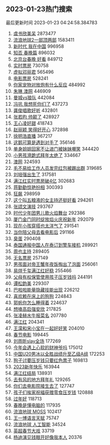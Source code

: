 ## 2023-01-23热门搜索 
最后更新时间 2023-01-23 04:24:58.384783 
1. [虞书欣美呆](https://s.weibo.com/weibo?q=%23%E8%99%9E%E4%B9%A6%E6%AC%A3%E7%BE%8E%E5%91%86%23&t=31&band_rank=1&Refer=top) 2873477
1. [流浪地球2一部顶两部](https://s.weibo.com/weibo?q=%23%E6%B5%81%E6%B5%AA%E5%9C%B0%E7%90%832%E4%B8%80%E9%83%A8%E9%A1%B6%E4%B8%A4%E9%83%A8%23&t=31&band_rank=2&Refer=top) 1583411
1. [新时代 我在中国](https://s.weibo.com/weibo?q=%23%E6%96%B0%E6%97%B6%E4%BB%A3%20%E6%88%91%E5%9C%A8%E4%B8%AD%E5%9B%BD%23&t=31&band_rank=3&Refer=top) 996958
1. [知否 春晚篇](https://s.weibo.com/weibo?q=%E7%9F%A5%E5%90%A6%20%E6%98%A5%E6%99%9A%E7%AF%87&t=31&band_rank=4&Refer=top) 896032
1. [北京台春晚 好看](https://s.weibo.com/weibo?q=%23%E5%8C%97%E4%BA%AC%E5%8F%B0%E6%98%A5%E6%99%9A%20%E5%A5%BD%E7%9C%8B%23&t=31&band_rank=5&Refer=top) 849712
1. [实时票房](https://s.weibo.com/weibo?q=%E5%AE%9E%E6%97%B6%E7%A5%A8%E6%88%BF&t=31&band_rank=6&Refer=top) 730758
1. [虚拟邓丽君](https://s.weibo.com/weibo?q=%E8%99%9A%E6%8B%9F%E9%82%93%E4%B8%BD%E5%90%9B&t=31&band_rank=7&Refer=top) 565496
1. [电影票房](https://s.weibo.com/weibo?q=%E7%94%B5%E5%BD%B1%E7%A5%A8%E6%88%BF&t=31&band_rank=37&Refer=top) 528241
1. [你家宠物对放炮有什么反应](https://s.weibo.com/weibo?q=%23%E4%BD%A0%E5%AE%B6%E5%AE%A0%E7%89%A9%E5%AF%B9%E6%94%BE%E7%82%AE%E6%9C%89%E4%BB%80%E4%B9%88%E5%8F%8D%E5%BA%94%23&t=31&band_rank=8&Refer=top) 484992
1. [朱琳 澳网](https://s.weibo.com/weibo?q=%E6%9C%B1%E7%90%B3%20%E6%BE%B3%E7%BD%91&t=31&band_rank=9&Refer=top) 446909
1. [曼城vs狼队](https://s.weibo.com/weibo?q=%23%E6%9B%BC%E5%9F%8Evs%E7%8B%BC%E9%98%9F%23&t=31&band_rank=10&Refer=top) 442084
1. [冯巩 我想死你们了](https://s.weibo.com/weibo?q=%E5%86%AF%E5%B7%A9%20%E6%88%91%E6%83%B3%E6%AD%BB%E4%BD%A0%E4%BB%AC%E4%BA%86&t=31&band_rank=11&Refer=top) 437273
1. [龚俊唱歌好听](https://s.weibo.com/weibo?q=%23%E9%BE%9A%E4%BF%8A%E5%94%B1%E6%AD%8C%E5%A5%BD%E5%90%AC%23&t=31&band_rank=12&Refer=top) 432801
1. [张若昀 帅颠了](https://s.weibo.com/weibo?q=%E5%BC%A0%E8%8B%A5%E6%98%80%20%E5%B8%85%E9%A2%A0%E4%BA%86&t=31&band_rank=13&Refer=top) 428927
1. [王心凌好甜](https://s.weibo.com/weibo?q=%23%E7%8E%8B%E5%BF%83%E5%87%8C%E5%A5%BD%E7%94%9C%23&t=31&band_rank=14&Refer=top) 418743
1. [赵丽颖 笑得好开心](https://s.weibo.com/weibo?q=%E8%B5%B5%E4%B8%BD%E9%A2%96%20%E7%AC%91%E5%BE%97%E5%A5%BD%E5%BC%80%E5%BF%83&t=31&band_rank=15&Refer=top) 372898
1. [徐明浩直播](https://s.weibo.com/weibo?q=%23%E5%BE%90%E6%98%8E%E6%B5%A9%E7%9B%B4%E6%92%AD%23&t=31&band_rank=16&Refer=top) 367217
1. [这鹅可算是遇到对手了](https://s.weibo.com/weibo?q=%23%E8%BF%99%E9%B9%85%E5%8F%AF%E7%AE%97%E6%98%AF%E9%81%87%E5%88%B0%E5%AF%B9%E6%89%8B%E4%BA%86%23&t=31&band_rank=17&Refer=top) 356146
1. [单身姐姐回家不让进门被妹妹嘲笑](https://s.weibo.com/weibo?q=%23%E5%8D%95%E8%BA%AB%E5%A7%90%E5%A7%90%E5%9B%9E%E5%AE%B6%E4%B8%8D%E8%AE%A9%E8%BF%9B%E9%97%A8%E8%A2%AB%E5%A6%B9%E5%A6%B9%E5%98%B2%E7%AC%91%23&t=31&band_rank=18&Refer=top) 344420
1. [小男孩滑跪式拜年太绝了](https://s.weibo.com/weibo?q=%23%E5%B0%8F%E7%94%B7%E5%AD%A9%E6%BB%91%E8%B7%AA%E5%BC%8F%E6%8B%9C%E5%B9%B4%E5%A4%AA%E7%BB%9D%E4%BA%86%23&t=31&band_rank=19&Refer=top) 334667
1. [澳网](https://s.weibo.com/weibo?q=%E6%BE%B3%E7%BD%91&t=31&band_rank=20&Refer=top) 324593
1. [毛不易给工作人员发完红包被踢出群](https://s.weibo.com/weibo?q=%23%E6%AF%9B%E4%B8%8D%E6%98%93%E7%BB%99%E5%B7%A5%E4%BD%9C%E4%BA%BA%E5%91%98%E5%8F%91%E5%AE%8C%E7%BA%A2%E5%8C%85%E8%A2%AB%E8%B8%A2%E5%87%BA%E7%BE%A4%23&t=31&band_rank=21&Refer=top) 319685
1. [刘培强出生了](https://s.weibo.com/weibo?q=%23%E5%88%98%E5%9F%B9%E5%BC%BA%E5%87%BA%E7%94%9F%E4%BA%86%23&t=31&band_rank=22&Refer=top) 317581
1. [满江红实时票房破4亿](https://s.weibo.com/weibo?q=%23%E6%BB%A1%E6%B1%9F%E7%BA%A2%E5%AE%9E%E6%97%B6%E7%A5%A8%E6%88%BF%E7%A0%B44%E4%BA%BF%23&t=31&band_rank=23&Refer=top) 302683
1. [蒋勤勤惊艳扮相](https://s.weibo.com/weibo?q=%23%E8%92%8B%E5%8B%A4%E5%8B%A4%E6%83%8A%E8%89%B3%E6%89%AE%E7%9B%B8%23&t=31&band_rank=34&Refer=top) 300393
1. [狂飙](https://s.weibo.com/weibo?q=%E7%8B%82%E9%A3%99&t=31&band_rank=24&Refer=top) 298959
1. [这个叫五粮液的女主持还挺好看](https://s.weibo.com/weibo?q=%23%E8%BF%99%E4%B8%AA%E5%8F%AB%E4%BA%94%E7%B2%AE%E6%B6%B2%E7%9A%84%E5%A5%B3%E4%B8%BB%E6%8C%81%E8%BF%98%E6%8C%BA%E5%A5%BD%E7%9C%8B%23&t=31&band_rank=25&Refer=top) 294261
1. [张颂文演技](https://s.weibo.com/weibo?q=%23%E5%BC%A0%E9%A2%82%E6%96%87%E6%BC%94%E6%8A%80%23&t=31&band_rank=26&Refer=top) 293767
1. [时代少年团男儿歌火焰舞台](https://s.weibo.com/weibo?q=%23%E6%97%B6%E4%BB%A3%E5%B0%91%E5%B9%B4%E5%9B%A2%E7%94%B7%E5%84%BF%E6%AD%8C%E7%81%AB%E7%84%B0%E8%88%9E%E5%8F%B0%23&t=31&band_rank=27&Refer=top) 292386
1. [厦门金门同时绽放焰火庆祝新年](https://s.weibo.com/weibo?q=%23%E5%8E%A6%E9%97%A8%E9%87%91%E9%97%A8%E5%90%8C%E6%97%B6%E7%BB%BD%E6%94%BE%E7%84%B0%E7%81%AB%E5%BA%86%E7%A5%9D%E6%96%B0%E5%B9%B4%23&t=31&band_rank=28&Refer=top) 292079
1. [现在小孩穿搭也太洋气了](https://s.weibo.com/weibo?q=%23%E7%8E%B0%E5%9C%A8%E5%B0%8F%E5%AD%A9%E7%A9%BF%E6%90%AD%E4%B9%9F%E5%A4%AA%E6%B4%8B%E6%B0%94%E4%BA%86%23&t=31&band_rank=29&Refer=top) 291541
1. [当你陪父母去看电影后](https://s.weibo.com/weibo?q=%23%E5%BD%93%E4%BD%A0%E9%99%AA%E7%88%B6%E6%AF%8D%E5%8E%BB%E7%9C%8B%E7%94%B5%E5%BD%B1%E5%90%8E%23&t=31&band_rank=30&Refer=top) 291166
1. [臭蛋](https://s.weibo.com/weibo?q=%E8%87%AD%E8%9B%8B&t=31&band_rank=31&Refer=top) 290408
1. [泰国通报中国人在泰订到警车接机](https://s.weibo.com/weibo?q=%23%E6%B3%B0%E5%9B%BD%E9%80%9A%E6%8A%A5%E4%B8%AD%E5%9B%BD%E4%BA%BA%E5%9C%A8%E6%B3%B0%E8%AE%A2%E5%88%B0%E8%AD%A6%E8%BD%A6%E6%8E%A5%E6%9C%BA%23&t=31&band_rank=32&Refer=top) 289921
1. [周也主持](https://s.weibo.com/weibo?q=%23%E5%91%A8%E4%B9%9F%E4%B8%BB%E6%8C%81%23&t=31&band_rank=33&Refer=top) 289405
1. [无名票房](https://s.weibo.com/weibo?q=%E6%97%A0%E5%90%8D%E7%A5%A8%E6%88%BF&t=31&band_rank=34&Refer=top) 257149
1. [男孩面对帝王蟹年夜饭掏出了泡面](https://s.weibo.com/weibo?q=%23%E7%94%B7%E5%AD%A9%E9%9D%A2%E5%AF%B9%E5%B8%9D%E7%8E%8B%E8%9F%B9%E5%B9%B4%E5%A4%9C%E9%A5%AD%E6%8E%8F%E5%87%BA%E4%BA%86%E6%B3%A1%E9%9D%A2%23&t=31&band_rank=35&Refer=top) 256061
1. [易烊千玺满江红好稳](https://s.weibo.com/weibo?q=%23%E6%98%93%E7%83%8A%E5%8D%83%E7%8E%BA%E6%BB%A1%E6%B1%9F%E7%BA%A2%E5%A5%BD%E7%A8%B3%23&t=31&band_rank=36&Refer=top) 255466
1. [父母有权保管使用孩子压岁钱吗](https://s.weibo.com/weibo?q=%23%E7%88%B6%E6%AF%8D%E6%9C%89%E6%9D%83%E4%BF%9D%E7%AE%A1%E4%BD%BF%E7%94%A8%E5%AD%A9%E5%AD%90%E5%8E%8B%E5%B2%81%E9%92%B1%E5%90%97%23&t=31&band_rank=47&Refer=top) 244191
1. [谭松韵美](https://s.weibo.com/weibo?q=%E8%B0%AD%E6%9D%BE%E9%9F%B5%E7%BE%8E&t=31&band_rank=38&Refer=top) 229307
1. [巴啦啦能量隐藏技能出现](https://s.weibo.com/weibo?q=%23%E5%B7%B4%E5%95%A6%E5%95%A6%E8%83%BD%E9%87%8F%E9%9A%90%E8%97%8F%E6%8A%80%E8%83%BD%E5%87%BA%E7%8E%B0%23&t=31&band_rank=39&Refer=top) 226212
1. [喜欢赖在床上的狗狗](https://s.weibo.com/weibo?q=%23%E5%96%9C%E6%AC%A2%E8%B5%96%E5%9C%A8%E5%BA%8A%E4%B8%8A%E7%9A%84%E7%8B%97%E7%8B%97%23&t=31&band_rank=40&Refer=top) 224843
1. [郭帆你怎么睡得着](https://s.weibo.com/weibo?q=%23%E9%83%AD%E5%B8%86%E4%BD%A0%E6%80%8E%E4%B9%88%E7%9D%A1%E5%BE%97%E7%9D%80%23&t=31&band_rank=41&Refer=top) 224637
1. [想嗑高启强安欣](https://s.weibo.com/weibo?q=%E6%83%B3%E5%97%91%E9%AB%98%E5%90%AF%E5%BC%BA%E5%AE%89%E6%AC%A3&t=31&band_rank=42&Refer=top) 217825
1. [张凌赫水牛报菜名](https://s.weibo.com/weibo?q=%23%E5%BC%A0%E5%87%8C%E8%B5%AB%E6%B0%B4%E7%89%9B%E6%8A%A5%E8%8F%9C%E5%90%8D%23&t=31&band_rank=43&Refer=top) 207780
1. [满江红](https://s.weibo.com/weibo?q=%E6%BB%A1%E6%B1%9F%E7%BA%A2&t=31&band_rank=44&Refer=top) 204341
1. [王濛和宋小宝在一起好好笑](https://s.weibo.com/weibo?q=%23%E7%8E%8B%E6%BF%9B%E5%92%8C%E5%AE%8B%E5%B0%8F%E5%AE%9D%E5%9C%A8%E4%B8%80%E8%B5%B7%E5%A5%BD%E5%A5%BD%E7%AC%91%23&t=31&band_rank=45&Refer=top) 204010
1. [春节电影](https://s.weibo.com/weibo?q=%E6%98%A5%E8%8A%82%E7%94%B5%E5%BD%B1&t=31&band_rank=13&Refer=top) 199445
1. [刘雨昕slay全场](https://s.weibo.com/weibo?q=%E5%88%98%E9%9B%A8%E6%98%95slay%E5%85%A8%E5%9C%BA&t=31&band_rank=46&Refer=top) 177269
1. [今年会遇上心软的财神爷吗](https://s.weibo.com/weibo?q=%23%E4%BB%8A%E5%B9%B4%E4%BC%9A%E9%81%87%E4%B8%8A%E5%BF%83%E8%BD%AF%E7%9A%84%E8%B4%A2%E7%A5%9E%E7%88%B7%E5%90%97%23&t=31&band_rank=48&Refer=top) 175012
1. [中国U20男冰以全胜战绩升至乙级A组](https://s.weibo.com/weibo?q=%23%E4%B8%AD%E5%9B%BDU20%E7%94%B7%E5%86%B0%E4%BB%A5%E5%85%A8%E8%83%9C%E6%88%98%E7%BB%A9%E5%8D%87%E8%87%B3%E4%B9%99%E7%BA%A7A%E7%BB%84%23&t=31&band_rank=49&Refer=top) 172253
1. [狗子讨要压岁钱只要红色票子](https://s.weibo.com/weibo?q=%23%E7%8B%97%E5%AD%90%E8%AE%A8%E8%A6%81%E5%8E%8B%E5%B2%81%E9%92%B1%E5%8F%AA%E8%A6%81%E7%BA%A2%E8%89%B2%E7%A5%A8%E5%AD%90%23&t=31&band_rank=50&Refer=top) 169813
1. [2023新年快乐](https://s.weibo.com/weibo?q=%232023%E6%96%B0%E5%B9%B4%E5%BF%AB%E4%B9%90%23&t=31&band_rank=8&Refer=top) 163944
1. [满江红结局](https://s.weibo.com/weibo?q=%E6%BB%A1%E6%B1%9F%E7%BA%A2%E7%BB%93%E5%B1%80&t=31&band_rank=47&Refer=top) 138931
1. [去有风的地方拜年礼](https://s.weibo.com/weibo?q=%23%E5%8E%BB%E6%9C%89%E9%A3%8E%E7%9A%84%E5%9C%B0%E6%96%B9%E6%8B%9C%E5%B9%B4%E7%A4%BC%23&t=31&band_rank=45&Refer=top) 129265
1. [你们去电影院接生去了](https://s.weibo.com/weibo?q=%E4%BD%A0%E4%BB%AC%E5%8E%BB%E7%94%B5%E5%BD%B1%E9%99%A2%E6%8E%A5%E7%94%9F%E5%8E%BB%E4%BA%86&t=31&band_rank=46&Refer=top) 127747
1. [孩子们挨家祝福获赠零食压岁钱](https://s.weibo.com/weibo?q=%23%E5%AD%A9%E5%AD%90%E4%BB%AC%E6%8C%A8%E5%AE%B6%E7%A5%9D%E7%A6%8F%E8%8E%B7%E8%B5%A0%E9%9B%B6%E9%A3%9F%E5%8E%8B%E5%B2%81%E9%92%B1%23&t=31&band_rank=49&Refer=top) 120888
1. [过年好](https://s.weibo.com/weibo?q=%23%E8%BF%87%E5%B9%B4%E5%A5%BD%23&t=31&band_rank=50&Refer=top) 118713
1. [春晚是懂电脑的](https://s.weibo.com/weibo?q=%23%E6%98%A5%E6%99%9A%E6%98%AF%E6%87%82%E7%94%B5%E8%84%91%E7%9A%84%23&t=31&band_rank=41&Refer=top) 117935
1. [流浪地球 MOSS](https://s.weibo.com/weibo?q=%E6%B5%81%E6%B5%AA%E5%9C%B0%E7%90%83%20MOSS&t=31&band_rank=42&Refer=top) 102417
1. [王一博语言天赋](https://s.weibo.com/weibo?q=%E7%8E%8B%E4%B8%80%E5%8D%9A%E8%AF%AD%E8%A8%80%E5%A4%A9%E8%B5%8B&t=31&band_rank=46&Refer=top) 75747
1. [流浪地球 人工智能](https://s.weibo.com/weibo?q=%E6%B5%81%E6%B5%AA%E5%9C%B0%E7%90%83%20%E4%BA%BA%E5%B7%A5%E6%99%BA%E8%83%BD&t=31&band_rank=43&Refer=top) 34524
1. [英超春节大戏](https://s.weibo.com/weibo?q=%23%E8%8B%B1%E8%B6%85%E6%98%A5%E8%8A%82%E5%A4%A7%E6%88%8F%23&t=31&band_rank=20&Refer=top) 33719
1. [杨迪演见钱眼开好像我本人](https://s.weibo.com/weibo?q=%23%E6%9D%A8%E8%BF%AA%E6%BC%94%E8%A7%81%E9%92%B1%E7%9C%BC%E5%BC%80%E5%A5%BD%E5%83%8F%E6%88%91%E6%9C%AC%E4%BA%BA%23&t=31&band_rank=47&Refer=top) 20376
